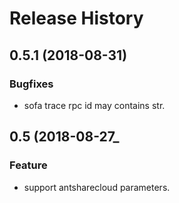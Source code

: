 # Release History

## 0.5.1 (2018-08-31)
### Bugfixes
 - sofa trace rpc id may contains str.

## 0.5 (2018-08-27_
### Feature
 - support antsharecloud parameters.
